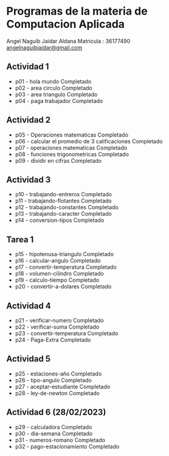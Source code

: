 # Programas de la materia de Computacion Aplicada
Angel Naguib Jaidar Aldana
Matricula : 36177490 
angelnaguibjaidar@gmail.com
## Actividad 1
- p01 - hola mundo Completado
- p02 - area circulo Completado
- p03 - area triangulo Completado
- p04 - paga trabajador Completado

## Actividad 2
- p05 - Operaciones matematicas Completado
- p06 - calcular el promedio de 3 calificaciones Completado
- p07 - operaciones matematicas Completado
- p08 - funciones trigonometricas Completado
- p09 - dividir en cifras Completado

## Actividad 3
- p10 - trabajando-entreros Completado
- p11 - trabajando-flotantes Completado
- p12 - trabajando-constantes Completado
- p13 - trabajando-caracter Completado
- p14 - conversion-tipos Completado

## Tarea 1

- p15 - hipotenusa-triangulo Completado
- p16 - calcular-angulo Completado
- p17 - convertir-temperatura Completado
- p18 - volumen-cilindro Completado
- p19 - calculo-tiempo Completado
- p20 - convertir-a-dolares Completado

## Actividad 4

- p21 - verificar-numero Completado
- p22 - verificar-suma Completado
- p23 - convertir-temperatura Completado
- p24 - Paga-Extra Completado

## Actividad 5

- p25 - estaciones-año Completado
- p26 - tipo-angulo Completado
- p27 - aceptar-estudiante Completado
- p28 - ley-de-newton Completado

## Actividad 6 (28/02/2023)
- p29 - calculadora Completado
- p30 - dia-semana Completado
- p31 - numeros-romano Completado
- p32 - pago-estacionamiento Completado 